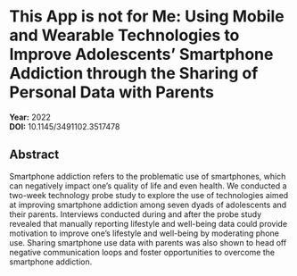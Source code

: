 # This App is not for Me: Using Mobile and Wearable Technologies to Improve Adolescents’ Smartphone Addiction through the Sharing of Personal Data with Parents

**Year:** 2022  
**DOI:** 10.1145/3491102.3517478  

## Abstract
Smartphone addiction refers to the problematic use of smartphones, which can negatively impact one’s quality of life and even health. We conducted a two-week technology probe study to explore the use of technologies aimed at improving smartphone addiction among seven dyads of adolescents and their parents. Interviews conducted during and after the probe study revealed that manually reporting lifestyle and well-being data could provide motivation to improve one’s lifestyle and well-being by moderating phone use. Sharing smartphone use data with parents was also shown to head off negative communication loops and foster opportunities to overcome the smartphone addiction.

